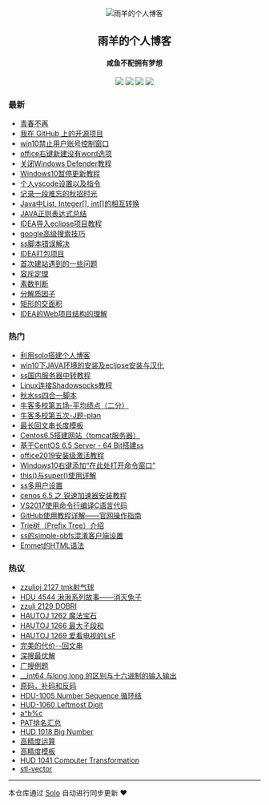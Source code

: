 <p align="center"><img alt="雨羊的个人博客" src="https://static.b3log.org/images/brand/solo-32.png"></p><h2 align="center">
雨羊的个人博客
</h2>

<h4 align="center">咸鱼不配拥有梦想</h4>
<p align="center"><a title="雨羊的个人博客" target="_blank" href="https://github.com/yanglongqi/solo-blog"><img src="https://img.shields.io/github/last-commit/yanglongqi/solo-blog.svg?style=flat-square&color=FF9900"></a>
<a title="GitHub repo size in bytes" target="_blank" href="https://github.com/yanglongqi/solo-blog"><img src="https://img.shields.io/github/repo-size/yanglongqi/solo-blog.svg?style=flat-square"></a>
<a title="Solo Version" target="_blank" href="https://github.com/88250/solo/releases"><img src="https://img.shields.io/badge/solo-3.6.7-f1e05a.svg?style=flat-square&color=blueviolet"></a>
<a title="Hits" target="_blank" href="https://github.com/88250/hits"><img src="https://hits.b3log.org/yanglongqi/solo-blog.svg"></a></p>

### 最新

* [青春不再](https://www.rainsheep.top/articles/2019/12/06/1575562594149.html)
* [我在 GitHub 上的开源项目](https://www.rainsheep.top/my-github-repos)
* [win10禁止用户账号控制窗口](https://www.rainsheep.top/articles/2019/12/04/1575443255954.html)
* [office右键新建没有word选项](https://www.rainsheep.top/articles/2019/12/04/1575443173749.html)
* [关闭Windows Defender教程](https://www.rainsheep.top/articles/2019/12/04/1575443059255.html)
* [Windows10暂停更新教程](https://www.rainsheep.top/articles/2019/12/04/1575442995445.html)
* [个人vscode设置以及指令](https://www.rainsheep.top/articles/2019/12/04/1575442896111.html)
* [记录一段难忘的秋招时光](https://www.rainsheep.top/articles/2019/12/04/1575442828487.html)
* [Java中List, Integer[], int[]的相互转换](https://www.rainsheep.top/articles/2019/12/04/1575442558951.html)
* [JAVA正则表达式总结](https://www.rainsheep.top/articles/2019/12/04/1575442507093.html)
* [IDEA导入eclipse项目教程](https://www.rainsheep.top/articles/2019/12/04/1575441004370.html)
* [ google高级搜索技巧](https://www.rainsheep.top/articles/2019/12/04/1575440677849.html)
* [ss脚本错误解决](https://www.rainsheep.top/articles/2019/12/04/1575440644239.html)
* [IDEA打包项目](https://www.rainsheep.top/articles/2019/12/04/1575440620790.html)
* [首次建站遇到的一些问题](https://www.rainsheep.top/articles/2019/12/04/1575440394200.html)
* [容斥定理](https://www.rainsheep.top/articles/2019/12/04/1575440265389.html)
* [素数判断](https://www.rainsheep.top/articles/2019/12/04/1575440129024.html)
* [分解质因子](https://www.rainsheep.top/articles/2019/12/04/1575440099127.html)
* [矩形的交面积](https://www.rainsheep.top/articles/2019/12/04/1575440043701.html)
* [IDEA的Web项目结构的理解](https://www.rainsheep.top/articles/2019/12/04/1575440012847.html)

### 热门

* [利用solo搭建个人博客](https://www.rainsheep.top/articles/2019/11/26/1574768448759.html)
* [win10下JAVA环境的安装及eclipse安装与汉化](https://www.rainsheep.top/articles/2019/12/03/1575384194057.html)
* [ ss国内服务器中转教程](https://www.rainsheep.top/articles/2019/11/27/1574832516527.html)
* [Linux连接Shadowsocks教程](https://www.rainsheep.top/articles/2019/11/27/1574834487620.html)
* [秋水ss四合一脚本](https://www.rainsheep.top/articles/2019/12/03/1575384979104.html)
* [ 牛客多校第五场-平均绩点（二分）](https://www.rainsheep.top/articles/2019/12/03/1575384407094.html)
* [牛客多校第五次-J题-plan](https://www.rainsheep.top/articles/2019/12/03/1575384722059.html)
* [ 最长回文串长度模板](https://www.rainsheep.top/articles/2019/12/03/1575378105229.html)
* [Centos6.5搭建网站（tomcat服务器）](https://www.rainsheep.top/articles/2019/12/02/1575295932463.html)
* [基于CentOS 6.5 Server - 64 Bit搭建ss](https://www.rainsheep.top/articles/2019/12/02/1575296686709.html)
* [office2019安装级激活教程](https://www.rainsheep.top/articles/2019/12/02/1575297996107.html)
* [Windows10右键添加“在此处打开命令窗口”](https://www.rainsheep.top/articles/2019/12/03/1575342092041.html)
* [this()与super()使用详解](https://www.rainsheep.top/articles/2019/12/03/1575345084763.html)
* [ss多用户设置](https://www.rainsheep.top/articles/2019/12/02/1575297082354.html)
* [cenos 6.5 之 锐速加速器安装教程](https://www.rainsheep.top/articles/2019/12/02/1575297653373.html)
* [VS2017使用命令行编译C语言代码](https://www.rainsheep.top/articles/2019/12/03/1575342765204.html)
* [GitHub使用教程详解——官网操作指南](https://www.rainsheep.top/articles/2019/12/03/1575344137526.html)
* [Trie树（Prefix Tree）介绍](https://www.rainsheep.top/articles/2019/12/03/1575379107462.html)
* [ss的simple-obfs混淆客户端设置](https://www.rainsheep.top/articles/2019/12/04/1575431723992.html)
* [Emmet的HTML语法](https://www.rainsheep.top/articles/2019/12/03/1575342660935.html)

### 热议

* [zzulioj 2127 tmk射气球](https://www.rainsheep.top/articles/2019/12/03/1575345658197.html)
* [HDU 4544 湫湫系列故事——消灭兔子](https://www.rainsheep.top/articles/2019/12/03/1575345854198.html)
* [zzuli 2129 DOBRI](https://www.rainsheep.top/articles/2019/12/03/1575346502036.html)
* [HAUTOJ 1262 魔法宝石](https://www.rainsheep.top/articles/2019/12/03/1575346620240.html)
* [HAUTOJ 1266 最大子段和](https://www.rainsheep.top/articles/2019/12/03/1575346785207.html)
* [HAUTOJ 1269 爱看电视的LsF](https://www.rainsheep.top/articles/2019/12/03/1575346917311.html)
* [完美的代价--回文串](https://www.rainsheep.top/articles/2019/12/03/1575347043247.html)
* [深搜最优解](https://www.rainsheep.top/articles/2019/12/03/1575347098939.html)
* [广搜例题](https://www.rainsheep.top/articles/2019/12/03/1575347163169.html)
* [__int64 与long long 的区别与十六进制的输入输出](https://www.rainsheep.top/articles/2019/12/03/1575347217268.html)
* [原码，补码和反码](https://www.rainsheep.top/articles/2019/12/03/1575347249208.html)
* [HDU-1005 Number Sequence 循环结](https://www.rainsheep.top/articles/2019/12/03/1575347335905.html)
* [HUD-1060 Leftmost Digit](https://www.rainsheep.top/articles/2019/12/03/1575347380440.html)
* [a^b%c](https://www.rainsheep.top/articles/2019/12/03/1575347445895.html)
* [PAT排名汇总](https://www.rainsheep.top/articles/2019/12/03/1575349541564.html)
* [HUD 1018 Big Number](https://www.rainsheep.top/articles/2019/12/03/1575349667467.html)
* [高精度运算](https://www.rainsheep.top/articles/2019/12/03/1575351504012.html)
* [高精度模板](https://www.rainsheep.top/articles/2019/12/03/1575370537367.html)
* [HUD 1041 Computer Transformation](https://www.rainsheep.top/articles/2019/12/03/1575372412637.html)
* [stl-vector](https://www.rainsheep.top/articles/2019/12/03/1575372810901.html)

---

本仓库通过 [Solo](https://github.com/88250/solo) 自动进行同步更新 ❤️ 